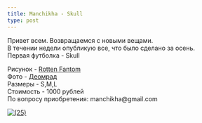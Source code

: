 ```yaml
---
title: Manchikha - Skull
type: post
---
```

Привет всем. Возвращаемся с новыми вещами.<br> 
В течении недели опубликую все, что было сделано за осень.<br>
Первая футболка - Skull <br>
<p>
Рисунок - <a href="http://rottenfantom.com/">Rotten Fantom</a><br>
Фото - <a href="https://vk.com/deomrad">Деомрад</a><br>
Размеры - S,M,L<br>
Стоимость - 1000 рублей<br>
По вопросу приобретения: manchikha@gmail.com<br>
</p>
<a href="http://vfl.ru/fotos/4daf298b19785620.html"><img src="//images.vfl.ru/ii/1513110124/4daf298b/19785620_m.jpg" alt="(25)" title="(25)" border="0"></a>

